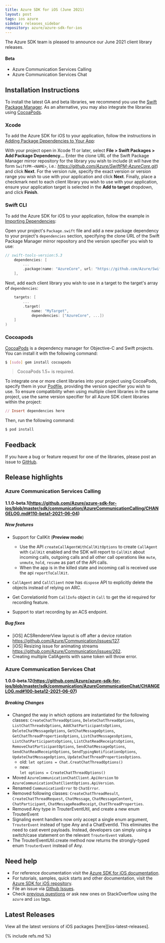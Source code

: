 ```yaml
---
title: Azure SDK for iOS (June 2021)
layout: post
tags: ios azure
sidebar: releases_sidebar
repository: azure/azure-sdk-for-ios
---
```


The Azure SDK team is pleased to announce our June 2021 client library releases.

#### Beta

- Azure Communication Services Calling
- Azure Communication Services Chat

## Installation Instructions

To install the latest GA and beta libraries, we recommend you use the [Swift Package Manager](https://swift.org/package-manager/). As an alternative, you may also integrate the libraries using [CocoaPods](https://cocoapods.org/).

### Xcode

To add the Azure SDK for iOS to your application, follow the instructions in [Adding Package Dependencies to Your App](https://developer.apple.com/documentation/xcode/adding_package_dependencies_to_your_app):

With your project open in Xcode 11 or later, select **File > Swift Packages > Add Package Dependency...** Enter the clone URL of the Swift Package Manager mirror repository for the library you wish to include (it will have the form `SwiftPM-<NAME>`, i.e.: *https://github.com/Azure/SwiftPM-AzureCore.git*) and click **Next**. For the version rule, specify the exact version or version range you wish to use with your application and click **Next**. Finally, place a checkmark next to each client library you wish to use with your application, ensure your application target is selected in the **Add to target** dropdown, and click **Finish**.

### Swift CLI

To add the Azure SDK for iOS to your application, follow the example in [Importing Dependencies](https://swift.org/package-manager/#importing-dependencies):

Open your project's `Package.swift` file and add a new package dependency to your project's `dependencies` section, specifying the clone URL of the Swift Package Manager mirror repository and the version specifier you wish to use:

```swift
// swift-tools-version:5.3
    dependencies: [
        ...
        .package(name: "AzureCore", url: "https://github.com/Azure/SwiftPM-AzureCore.git", from: "1.0.0-beta.12")
    ],
```

Next, add each client library you wish to use in a target to the target's array of `dependencies`:

```swift
    targets: [
        ...
        .target(
            name: "MyTarget",
            dependencies: ["AzureCore", ...])
    ]
)
```

### Cocoapods

[CocoaPods](https://cocoapods.org/) is a dependency manager for Objective-C and Swift projects. You can install it with the following command:

```bash
$ [sudo] gem install cocoapods
```

> CocoaPods 1.5+ is required.

To integrate one or more client libraries into your project using CocoaPods, specify them in your [Podfile](https://guides.cocoapods.org/using/the-podfile.html), providing the version specifier you wish to use. To ensure compatibility when using multiple client libraries in the same project, use the same version specifier for all Azure SDK client libraries within the project:

```ruby
// Insert dependencies here
```

Then, run the following command:

```bash
$ pod install
```

## Feedback

If you have a bug or feature request for one of the libraries, please post an issue to [GitHub](https://github.com/azure/azure-sdk-for-ios/issues).

## Release highlights

### Azure Communication Services Calling

#### 1.1.0-beta.1(https://github.com/Azure/azure-sdk-for-ios/blob/master/sdk/communication/AzureCommunicationCalling/CHANGELOG.md#110-beta1-2021-06-04)

##### New features
- Support for CallKit (**Preview mode**)
  - Use the API `createCallAgentWithCallKitOptions` to create `CallAgent` with `CallKit` enabled and the SDK will report to `CallKit` about incoming calls, outgoing calls and all other call operations like `mute`, `unmute`, `hold`, `resume` as part of the API calls.
  - When the app is in the killed state and incoming call is received use the api `reportToCallKit`.

- `CallAgent` and `CallClient` now has `dispose` API to explicitly delete the objects instead of relying on ARC.

- Get CorrelationId from `CallInfo` object in `Call` to get the id required for recording feature. 

- Support to start recording by an ACS endpoint.

##### Bug fixes
- [iOS] ACSRendererView layout is off after a device rotation https://github.com/Azure/Communication/issues/127.
- [iOS] Resizing issue for animating streams https://github.com/Azure/Communication/issues/262.
- Creating multiple CallAgents with same token will throw error.

### Azure Communication Services Chat

#### 1.0.0-beta.12(https://github.com/Azure/azure-sdk-for-ios/blob/master/sdk/communication/AzureCommunicationChat/CHANGELOG.md#100-beta12-2021-06-07)

##### Breaking Changes
- Changed the way in which options are instantiated for the following classes: `CreateChatThreadOptions`, `DeleteChatThreadOptions`,  `ListChatThreadsOptions`, `AddChatParticipantsOptions`, `DeleteChatMessageOptions`, `GetChatMessageOptions`, `GetChatThreadPropertiesOptions`, `ListChatMessagesOptions`, `ListChatParticipantsOptions`, `ListChatReadReceiptsOptions`, `RemoveChatParticipantOptions`, `SendChatMessageOptions`, `SendChatReadReceiptOptions`, `SendTypingNotificationOptions`, `UpdateChatMessageOptions`, `UpdateChatThreadPropertiesOptions`.
    - old:
        `let options = Chat.CreatChatThreadOptions()`
    - new:  
        `let options = CreateChatThreadOptions()`
- Moved `AzureCommunicationChatClient.ApiVersion` to `AzureCommunicationChatClientOptions.ApiVersion`.
- Renamed `CommunicationError` to `ChatError`.
- Removed following classes:  `CreateChatThreadResult`, `CreateChatThreadRequest`, `ChatMessage`, `ChatMessageContent`, `ChatParticipant`, `ChatMessageReadReceipt`, `ChatThreadProperties`.
- Removed Any type in TrouterEventUtil, and create a new enum TrouterEvent
- Signaling event handlers now only accept a single enum argument, `TrouterEvent` instead of type Any and a ChatEventId. This eliminates the need to cast event payloads. Instead, developers can simply using a switch/case statement on the relevant `TrouterEvent` values.
- The TrouterEventUtil.create method now returns the strongly-typed enum `TrouterEvent` instead of Any.

## Need help

- For reference documentation visit the [Azure SDK for iOS documentation](https://azure.github.io/azure-sdk-for-ios/).
- For tutorials, samples, quick starts and other documentation, visit the [Azure SDK for iOS repository](https://github.com/azure/azure-sdk-for-ios/).
- File an issue via [Github Issues](https://github.com/Azure/azure-sdk-for-ios/issues/new/choose).
- Check [previous questions](https://stackoverflow.com/questions/tagged/azure+ios) or ask new ones on
 StackOverflow using the `azure` and `ios` tags.

## Latest Releases

View all the latest versions of iOS packages [here][ios-latest-releases].

{% include refs.md %}
